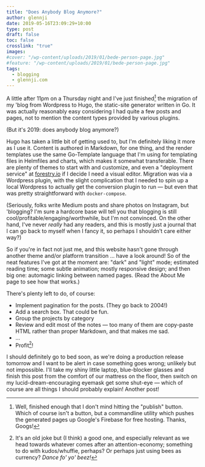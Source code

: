```yaml
---
title: "Does Anybody Blog Anymore?"
author: glennji
date: 2019-05-16T23:09:29+10:00
type: post
draft: false
toc: false
crosslink: "true"
images:
#cover: "/wp-content/uploads/2019/01/bede-person-page.jpg"
#feature: "/wp-content/uploads/2019/01/bede-person-page.jpg"
tags:
  - blogging
  - glennji.com
---
```

A little after 11pm on a Thursday night and I've just finished[^1] the migration of my 'blog from Wordpress to Hugo, the static-site generator written in Go. It was actually reasonably easy considering I had quite a few posts and pages, not to mention the content types provided by various plugins.

[^1]: Well, finished enough that I don't mind hitting the "publish" button. Which of course isn't a button, but a commandline utility which pushes the generated pages up Google's Firebase for free hosting. Thanks, Googs!

(But it's 2019: does anybody blog anymore?)

Hugo has taken a little bit of getting used to, but I'm definitely liking it more as I use it. Content is authored in Markdown, for one thing, and the render templates use the same Go-Template language that I'm using for templating files in Helmfiles and charts, which makes it somewhat transferable. There are plenty of themes to start with and customize, and even a "deployment service" at [forestry.io](https://forestry.io/) if I decide I need a visual editor. Migration was via a Wordpress plugin, with the slight complication that I needed to spin up a local Wordpress to actually get the conversion plugin to run — but even that was pretty straightforward with `docker-compose`.

(Seriously, folks write Medium posts and share photos on Instagram, but 'blogging? I'm sure a hardcore base will tell you that blogging is still cool/profitable/engaging/worthwhile, but I'm not convinced. On the other hand, I've never _really_ had any readers, and this is mostly just a journal that I can go back to myself when I fancy it, so perhaps I shouldn't care either way?)

So if you're in fact not just me, and this website hasn't gone through another theme and/or platform transition ... have a look around! So of the neat features I've got at the moment are: "dark" and "light" mode; estimated reading time; some subtle animation; mostly responsive design; and then big one: automagic linking between named pages. (Read the About Me page to see how that works.)

There's plenty left to do, of course:

  * Implement pagination for the posts. (They go back to 2004!)
  * Add a search box. That could be fun.
  * Group the projects by category
  * Review and edit most of the notes — too many of them are copy-paste HTML rather than proper Markdown, and that makes me sad.
  * ...
  * Profit[^2]!

[^2]: It's an old joke but (I think) a good one, and especially relevant as we head towards whatever comes after an attention-economy; something to do with kudos/whuffie, perhaps? Or perhaps just using bees as currency? _Dance fo' yo' beez!_

I should definitely go to bed soon, as we're doing a production release tomorrow and I want to be alert in case something goes wrong; unlikely but not impossible. I'll take my shiny little laptop, blue-blocker glasses and finish this post from the comfort of our mattress on the floor, then switch on my lucid-dream-encouraging eyemask get some shut-eye — which of course are all things I should probably explain! Another post!
